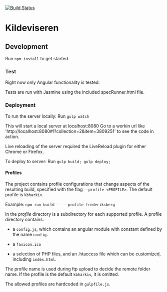 [![Build Status](https://travis-ci.org/CopenhagenCityArchives/kildeviseren.svg?branch=feature-travis)](https://travis-ci.org/CopenhagenCityArchives/kildeviseren)
# Kildeviseren

## Development
Run `npm install` to get started.

### Test
Right now only Angular functionality is tested.

Tests are run with Jasmine using the included specRunner.html file.

### Deployment
To run the server locally:
Run `gulp watch`

This will start a local server at localhost:8080
Go to a workin url like 'http://localhost:8080#!?collection=2&item=3809251' to see the code in action.

Live reloading of the server required the LiveReload plugin for either Chrome or Firefox.

To deploy to server:
Run `gulp build; gulp deploy;`

#### Profiles

The project contains profile configurations that change aspects of the resulting build, specified with
the flag `--profile <PROFILE>`. The default profile is `kbharkiv`.

Example: ``npm run build -- --profile frederiksberg``

In the *profile* directory is a subdirectory for each supported profile. A profile directory contains:

- a `config.js`, which
contains an angular module with constant defined by the name `config`.

- a `favicon.ico`

- a selection of PHP files, and an .htaccess file which can be customized, including `index.html`.

The profile name is used during ftp upload to decide the remote folder name. If the profile is the default
`kbharkiv`, it is omitted. 

The allowed profiles are hardcoded in `gulpfile.js`.
